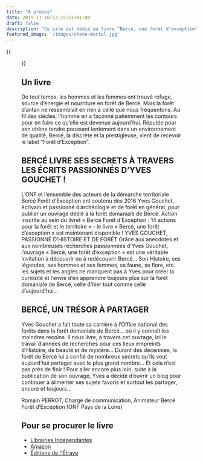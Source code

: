 ```yaml
---
title: "A propos"
date: 2019-11-16T13:15:51+01:00
draft: false
description: "Ce site est dédié au livre “Bercé, une forêt d'exception“, écrit par Yves Gouchet, paru le 6 Juin 2018 aux éditions de l'Étrave"
featured_image: '/images/chene-muriel.jpg'
---
```

{{<figure src="/images/articles/livre-berce-une-foret-d-exception.jpg" title="Bercé, une forêt d'exception écrit par Yves Gouchet, paru le 06/06/2018 aux éditions Étrave">}}

## Un livre

De tout temps, les hommes et les femmes ont trouvé refuge, source d’énergie et nourriture en forêt de Bercé.
Mais la forêt d’antan ne ressemblait en rien à celle que nous fréquentons.
Au fil des siècles, l’homme en a façonné patiemment les contours pour en faire ce qu’elle est devenue
aujourd’hui.
Réputée pour son chêne tendre poussant lentement dans un environnement de qualité, Bercé, la discrète et
la prestigieuse, vient de recevoir le label “Forêt d’Exception”.

## BERCÉ LIVRE SES SECRETS À TRAVERS LES ÉCRITS PASSIONNÉS D’YVES GOUCHET !
L’ONF et l’ensemble des acteurs de la démarche territoriale Bercé Forêt 
d’Exception ont soutenu dès 2016 Yves Gouchet, écrivain et passionné 
d’archéologie et de forêt en général, pour publier un ouvrage dédié à la forêt 
domaniale de Bercé. Action inscrite au sein du livret « Bercé Forêt d’Exception : 
14 actions pour la forêt et le territoire » - le livre « Bercé, une forêt d’exception » 
est maintenant disponible ! 
YVES GOUCHET, PASSIONNÉ D’HISTOIRE ET DE FORÊT 
Grâce aux anecdotes et aux nombreuses recherches passionnées d’Yves Gouchet, l’ouvrage 
« Bercé, une forêt d’exception » est une véritable invitation à découvrir ou à redécouvrir Bercé... 
Son Histoire, ses légendes, ses hommes et ses femmes, sa faune, sa flore, etc. les sujets et les 
angles ne manquent pas à Yves pour créer la curiosité et l’envie d’en apprendre toujours plus 
sur la forêt domaniale de Bercé, celle d’hier tout comme celle d’aujourd’hui… 
  
## BERCÉ, UN TRÉSOR À PARTAGER 
Yves Gouchet a fait toute sa carrière à l’Office national des forêts dans la forêt domaniale de 
Bercé… où il y connaît les moindres recoins. Il nous livre, à travers cet ouvrage, ici le travail
d’années de recherches pour ces lieux empreints d’Histoire, de beauté et de mystère… Durant des décennies, 
la forêt de Bercé lui a confié de nombreux secrets qu’ils veut aujourd’hui partager avec le plus grand nombre… 
Et cela n’est pas près de finir ! Pour aller encore plus loin, suite à la publication de son ouvrage, Yves a
décidé d’ouvrir un blog pour continuer à alimenter ses sujets favoris et surtout les partager, encore et toujours… 
  
Romain PERROT, Chargé de communication, Animateur Bercé Forêt d’Exception (ONF Pays de la Loire)
  
## Pour se procurer le livre
  
* [Librairies Indépendantes](https://www.librairiesindependantes.com/product/9782359920529/)
* [Amazon](https://www.amazon.fr/Berc%C3%A9-for%C3%AAt-dexception-Yves-Gouchet/dp/2359920529)
* [Éditions de l'Étrave](http://www.editions-etrave.fr/pub-inclass-berce.html)  
